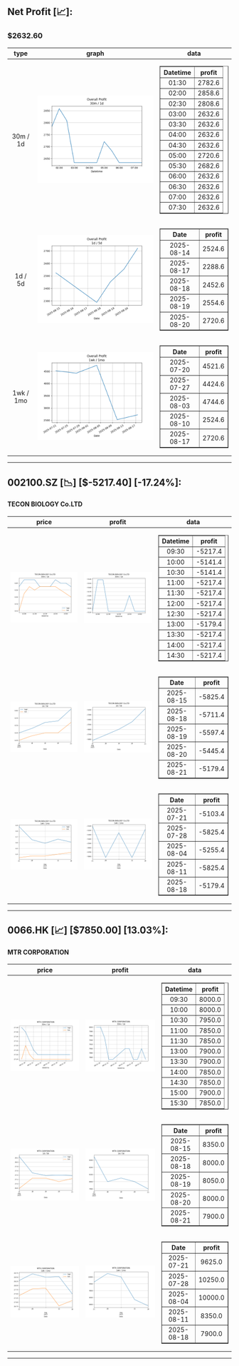 ## Net Profit [📈]:
### $2632.60
|type|graph|data|
|:---:|:---:|:---:|
|30m / 1d|![net_profit](image/overall_30m-1d.png)|<table border="1" class="dataframe"> <thead> <tr style="text-align: center;"> <th>Datetime</th> <th>profit</th> </tr> </thead> <tbody> <tr> <td>01:30</td> <td>2782.6</td> </tr> <tr> <td>02:00</td> <td>2858.6</td> </tr> <tr> <td>02:30</td> <td>2808.6</td> </tr> <tr> <td>03:00</td> <td>2632.6</td> </tr> <tr> <td>03:30</td> <td>2632.6</td> </tr> <tr> <td>04:00</td> <td>2632.6</td> </tr> <tr> <td>04:30</td> <td>2632.6</td> </tr> <tr> <td>05:00</td> <td>2720.6</td> </tr> <tr> <td>05:30</td> <td>2682.6</td> </tr> <tr> <td>06:00</td> <td>2632.6</td> </tr> <tr> <td>06:30</td> <td>2632.6</td> </tr> <tr> <td>07:00</td> <td>2632.6</td> </tr> <tr> <td>07:30</td> <td>2632.6</td> </tr> </tbody></table>|
|1d / 5d|![net_profit](image/overall_1d-5d.png)|<table border="1" class="dataframe"> <thead> <tr style="text-align: center;"> <th>Date</th> <th>profit</th> </tr> </thead> <tbody> <tr> <td>2025-08-14</td> <td>2524.6</td> </tr> <tr> <td>2025-08-17</td> <td>2288.6</td> </tr> <tr> <td>2025-08-18</td> <td>2452.6</td> </tr> <tr> <td>2025-08-19</td> <td>2554.6</td> </tr> <tr> <td>2025-08-20</td> <td>2720.6</td> </tr> </tbody></table>|
|1wk / 1mo|![net_profit](image/overall_1wk-1mo.png)|<table border="1" class="dataframe"> <thead> <tr style="text-align: center;"> <th>Date</th> <th>profit</th> </tr> </thead> <tbody> <tr> <td>2025-07-20</td> <td>4521.6</td> </tr> <tr> <td>2025-07-27</td> <td>4424.6</td> </tr> <tr> <td>2025-08-03</td> <td>4744.6</td> </tr> <tr> <td>2025-08-10</td> <td>2524.6</td> </tr> <tr> <td>2025-08-17</td> <td>2720.6</td> </tr> </tbody></table>|
---
## 002100.SZ [📉] [$-5217.40] [-17.24%]:
#### TECON BIOLOGY Co.LTD
|price|profit|data|
|:---:|:---:|:---:|
|![price](image/002100.SZ_30m-1d_price.png)|![profit](image/002100.SZ_30m-1d_profit.png)|<table border="1" class="dataframe"> <thead> <tr style="text-align: center;"> <th>Datetime</th> <th>profit</th> </tr> </thead> <tbody> <tr> <td>09:30</td> <td>-5217.4</td> </tr> <tr> <td>10:00</td> <td>-5141.4</td> </tr> <tr> <td>10:30</td> <td>-5141.4</td> </tr> <tr> <td>11:00</td> <td>-5217.4</td> </tr> <tr> <td>11:30</td> <td>-5217.4</td> </tr> <tr> <td>12:00</td> <td>-5217.4</td> </tr> <tr> <td>12:30</td> <td>-5217.4</td> </tr> <tr> <td>13:00</td> <td>-5179.4</td> </tr> <tr> <td>13:30</td> <td>-5217.4</td> </tr> <tr> <td>14:00</td> <td>-5217.4</td> </tr> <tr> <td>14:30</td> <td>-5217.4</td> </tr> </tbody></table>|
|![price](image/002100.SZ_1d-5d_price.png)|![profit](image/002100.SZ_1d-5d_profit.png)|<table border="1" class="dataframe"> <thead> <tr style="text-align: center;"> <th>Date</th> <th>profit</th> </tr> </thead> <tbody> <tr> <td>2025-08-15</td> <td>-5825.4</td> </tr> <tr> <td>2025-08-18</td> <td>-5711.4</td> </tr> <tr> <td>2025-08-19</td> <td>-5597.4</td> </tr> <tr> <td>2025-08-20</td> <td>-5445.4</td> </tr> <tr> <td>2025-08-21</td> <td>-5179.4</td> </tr> </tbody></table>|
|![price](image/002100.SZ_1wk-1mo_price.png)|![profit](image/002100.SZ_1wk-1mo_profit.png)|<table border="1" class="dataframe"> <thead> <tr style="text-align: center;"> <th>Date</th> <th>profit</th> </tr> </thead> <tbody> <tr> <td>2025-07-21</td> <td>-5103.4</td> </tr> <tr> <td>2025-07-28</td> <td>-5825.4</td> </tr> <tr> <td>2025-08-04</td> <td>-5255.4</td> </tr> <tr> <td>2025-08-11</td> <td>-5825.4</td> </tr> <tr> <td>2025-08-18</td> <td>-5179.4</td> </tr> </tbody></table>|
---
## 0066.HK [📈] [$7850.00] [13.03%]:
#### MTR CORPORATION
|price|profit|data|
|:---:|:---:|:---:|
|![price](image/0066.HK_30m-1d_price.png)|![profit](image/0066.HK_30m-1d_profit.png)|<table border="1" class="dataframe"> <thead> <tr style="text-align: center;"> <th>Datetime</th> <th>profit</th> </tr> </thead> <tbody> <tr> <td>09:30</td> <td>8000.0</td> </tr> <tr> <td>10:00</td> <td>8000.0</td> </tr> <tr> <td>10:30</td> <td>7950.0</td> </tr> <tr> <td>11:00</td> <td>7850.0</td> </tr> <tr> <td>11:30</td> <td>7850.0</td> </tr> <tr> <td>13:00</td> <td>7900.0</td> </tr> <tr> <td>13:30</td> <td>7900.0</td> </tr> <tr> <td>14:00</td> <td>7850.0</td> </tr> <tr> <td>14:30</td> <td>7850.0</td> </tr> <tr> <td>15:00</td> <td>7900.0</td> </tr> <tr> <td>15:30</td> <td>7850.0</td> </tr> </tbody></table>|
|![price](image/0066.HK_1d-5d_price.png)|![profit](image/0066.HK_1d-5d_profit.png)|<table border="1" class="dataframe"> <thead> <tr style="text-align: center;"> <th>Date</th> <th>profit</th> </tr> </thead> <tbody> <tr> <td>2025-08-15</td> <td>8350.0</td> </tr> <tr> <td>2025-08-18</td> <td>8000.0</td> </tr> <tr> <td>2025-08-19</td> <td>8050.0</td> </tr> <tr> <td>2025-08-20</td> <td>8000.0</td> </tr> <tr> <td>2025-08-21</td> <td>7900.0</td> </tr> </tbody></table>|
|![price](image/0066.HK_1wk-1mo_price.png)|![profit](image/0066.HK_1wk-1mo_profit.png)|<table border="1" class="dataframe"> <thead> <tr style="text-align: center;"> <th>Date</th> <th>profit</th> </tr> </thead> <tbody> <tr> <td>2025-07-21</td> <td>9625.0</td> </tr> <tr> <td>2025-07-28</td> <td>10250.0</td> </tr> <tr> <td>2025-08-04</td> <td>10000.0</td> </tr> <tr> <td>2025-08-11</td> <td>8350.0</td> </tr> <tr> <td>2025-08-18</td> <td>7900.0</td> </tr> </tbody></table>|
---
